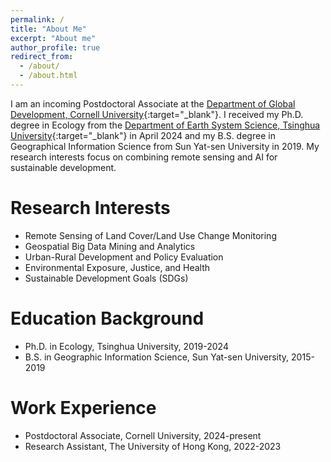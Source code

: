 ```yaml
---
permalink: /
title: "About Me"
excerpt: "About me"
author_profile: true
redirect_from: 
  - /about/
  - /about.html
---
```

I am an incoming Postdoctoral Associate at the [Department of Global Development, Cornell University](https://cals.cornell.edu/global-development){:target="_blank"}. I received my Ph.D. degree in Ecology from the [Department of Earth System Science, Tsinghua University](https://www.dess.tsinghua.edu.cn/){:target="_blank"} in April 2024 and my B.S. degree in Geographical Information Science from Sun Yat-sen University in 2019. My research interests focus on combining remote sensing and AI for sustainable development.


Research Interests
======
* Remote Sensing of Land Cover/Land Use Change Monitoring  
* Geospatial Big Data Mining and Analytics  
* Urban-Rural Development and Policy Evaluation  
* Environmental Exposure, Justice, and Health  
* Sustainable Development Goals (SDGs)


Education Background
======
* Ph.D. in Ecology, Tsinghua University, 2019-2024
* B.S. in Geographic Information Science, Sun Yat-sen University, 2015-2019

Work Experience
======
* Postdoctoral Associate, Cornell University, 2024-present
* Research Assistant, The University of Hong Kong, 2022-2023

<!--
Location
======
<iframe
    src="https://www.google.com/maps/@42.4536761,-76.4742294,14.0z"
    width = "500"
    height = "200"
    frameborder="0"
    allowfullscreen>
</iframe>-->

